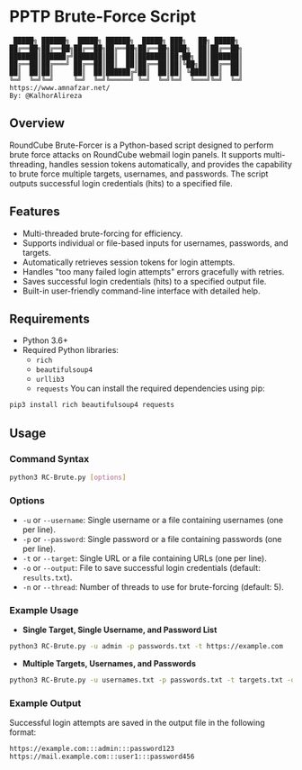 # PPTP Brute-Force Script
```
 █████╗ ██████╗  █████╗ ██████╗  █████╗ ███╗   ██╗ █████╗ 
██╔══██╗██╔══██╗██╔══██╗██╔══██╗██╔══██╗████╗  ██║██╔══██╗
███████║██████╔╝███████║██║  ██║███████║██╔██╗ ██║███████║
██╔══██║██╔═══╝ ██╔══██║██║  ██║██╔══██║██║╚██╗██║██╔══██║
██║  ██║██║     ██║  ██║██████╔╝██║  ██║██║ ╚████║██║  ██║
╚═╝  ╚═╝╚═╝     ╚═╝  ╚═╝╚═════╝ ╚═╝  ╚═╝╚═╝  ╚═══╝╚═╝  ╚═╝
https://www.amnafzar.net/
By: @KalhorAlireza
```
## Overview

RoundCube Brute-Forcer is a Python-based script designed to perform brute force attacks on RoundCube webmail login panels. It supports multi-threading, handles session tokens automatically, and provides the capability to brute force multiple targets, usernames, and passwords. The script outputs successful login credentials (hits) to a specified file.

## Features

- Multi-threaded brute-forcing for efficiency.
- Supports individual or file-based inputs for usernames, passwords, and targets.
- Automatically retrieves session tokens for login attempts.
- Handles "too many failed login attempts" errors gracefully with retries.
- Saves successful login credentials (hits) to a specified output file.
- Built-in user-friendly command-line interface with detailed help.

## Requirements

- Python 3.6+
- Required Python libraries:
  - `rich`
  - `beautifulsoup4`
  - `urllib3`
  - `requests`
You can install the required dependencies using pip:
```bash
pip3 install rich beautifulsoup4 requests
```

## Usage

### Command Syntax

```bash
python3 RC-Brute.py [options]
```

### Options

- `-u` or `--username`: Single username or a file containing usernames (one per line).
- `-p` or `--password`: Single password or a file containing passwords (one per line).
- `-t` or `--target`: Single URL or a file containing URLs (one per line).
- `-o` or `--output`: File to save successful login credentials (default: `results.txt`).
- `-n` or `--thread`: Number of threads to use for brute-forcing (default: 5).

### Example Usage

- **Single Target, Single Username, and Password List**
```bash
python3 RC-Brute.py -u admin -p passwords.txt -t https://example.com
```
- **Multiple Targets, Usernames, and Passwords**
```bash
python3 RC-Brute.py -u usernames.txt -p passwords.txt -t targets.txt -o hits.txt
```

### Example Output
Successful login attempts are saved in the output file in the following format:
```text
https://example.com:::admin:::password123
https://mail.example.com:::user1:::password456
```